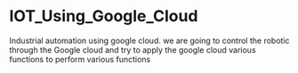 # IOT_Using_Google_Cloud
Industrial automation using google cloud.
we are going to control the robotic through the Google cloud and try to apply the google cloud various functions to perform various functions

 
